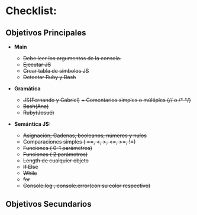 # Checklist:

## Objetivos Principales

- **Main**
    + ~~Debe leer los argumentos de la consola.~~
    + ~~Ejecutar JS~~
    + ~~Crear tabla de símbolos JS~~
    + ~~Detectar Ruby y Bash~~

- **Gramática**
    + ~~JS(Fernando y Gabriel)~~
        ~~+ Comentarios simples o múltiples (// o /* */)~~
    + ~~Bash(Ana)~~
    + ~~Ruby(Josué)~~

- **Semántica JS:**
    + ~~Asignación, Cadenas, booleanos, números y nulos~~ 
    + ~~Comparaciones simples ( ==, <, >, <=, >=, !=)~~
    + ~~Funciones ( 0-1 parámetros)~~ 
    + ~~Funciones ( 2 parámetros)~~ 
    + ~~Length de cualquier objeto~~
    + ~~If Else~~
    + ~~While~~
    + ~~for~~
    + ~~Console.log , console.error(con su color respectivo)~~

## Objetivos Secundarios
